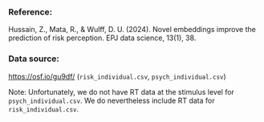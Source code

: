 ### Reference:

Hussain, Z., Mata, R., & Wulff, D. U. (2024). Novel embeddings improve the prediction of risk perception. EPJ data science, 13(1), 38.

### Data source:

https://osf.io/gu9df/ (`risk_individual.csv`, `psych_individual.csv`)

Note: Unfortunately, we do not have RT data at the stimulus level for `psych_individual.csv`. We do nevertheless include RT data for `risk_individual.csv`. 

